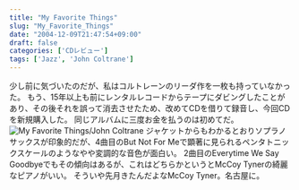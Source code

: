 ```yaml
---
title: "My Favorite Things"
slug: "My_Favorite_Things"
date: "2004-12-09T21:47:54+09:00"
draft: false
categories: ['CDレビュー']
tags: ['Jazz', 'John Coltrane']
---
```


少し前に気づいたのだが、私はコルトレーンのリーダ作を一枚も持っていなかった。 もう、15年以上も前にレンタルレコードからテープにダビングしたことがあり、その後それを誤って消去させたため、改めてCDを借りて録音し、今回CDを新規購入した。 同じアルバムに三度お金を払うのは初めてだ。 ![My Favorite Things/John Coltrane](/wp-content/archives/20041209.jpg) ジャケットからもわかるとおりソプラノサックスが印象的だが、4曲目のBut Not For Meで顕著に見られるペンタトニックスケールのようなやや変調的な音色が面白い。 2曲目のEverytime We Say Goodbyeでもその傾向はあるが、これはどちらかというとMcCoy Tynerの綺麗なピアノがいい。 そういや先月きたんだよなMcCoy Tyner。名古屋に。